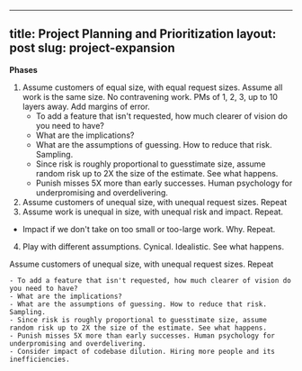 --- 
title: Project Planning and Prioritization
layout: post
slug: project-expansion
--

**Phases**

1. Assume customers of equal size, with equal request sizes. Assume all work is the same size. No contravening work. PMs of 1, 2, 3, up to 10 layers away. Add margins of error. 
	- To add a feature that isn't requested, how much clearer of vision do you need to have?
	- What are the implications?
	- What are the assumptions of guessing. How to reduce that risk. Sampling.
	- Since risk is roughly proportional to guesstimate size, assume random risk up to 2X the size of the estimate. See what happens.
	- Punish misses 5X more than early successes. Human psychology for underpromising and overdelivering.
2. Assume customers of unequal size, with unequal request sizes. Repeat
3. Assume work is unequal in size, with unequal risk and impact. Repeat.
 - Impact if we don't take on too small or too-large work. Why. Repeat.
4. Play with different assumptions. Cynical. Idealistic. See what happens. 

Assume customers of unequal size, with unequal request sizes. Repeat

	- To add a feature that isn't requested, how much clearer of vision do you need to have?
	- What are the implications?
	- What are the assumptions of guessing. How to reduce that risk. Sampling.
	- Since risk is roughly proportional to guesstimate size, assume random risk up to 2X the size of the estimate. See what happens.
	- Punish misses 5X more than early successes. Human psychology for underpromising and overdelivering.
	- Consider impact of codebase dilution. Hiring more people and its inefficiencies. 